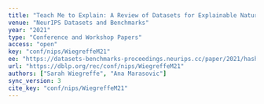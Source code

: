 ```yaml
---
title: "Teach Me to Explain: A Review of Datasets for Explainable Natural Language Processing."
venue: "NeurIPS Datasets and Benchmarks"
year: "2021"
type: "Conference and Workshop Papers"
access: "open"
key: "conf/nips/WiegreffeM21"
ee: "https://datasets-benchmarks-proceedings.neurips.cc/paper/2021/hash/698d51a19d8a121ce581499d7b701668-Abstract-round1.html"
url: "https://dblp.org/rec/conf/nips/WiegreffeM21"
authors: ["Sarah Wiegreffe", "Ana Marasovic"]
sync_version: 3
cite_key: "conf/nips/WiegreffeM21"
---
```

